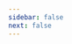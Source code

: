 ```yaml
---
sidebar: false
next: false
---
```

<BlogInfo/>

<!-- @content -->

<ActionBox />
<style>#top-box {margin-top:0.5rem!important;}</style>